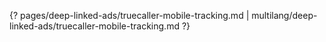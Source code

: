 {? pages/deep-linked-ads/truecaller-mobile-tracking.md | multilang/deep-linked-ads/truecaller-mobile-tracking.md ?}
